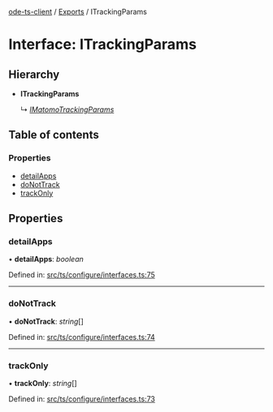[ode-ts-client](../README.md) / [Exports](../modules.md) / ITrackingParams

# Interface: ITrackingParams

## Hierarchy

* **ITrackingParams**

  ↳ [*IMatomoTrackingParams*](imatomotrackingparams.md)

## Table of contents

### Properties

- [detailApps](itrackingparams.md#detailapps)
- [doNotTrack](itrackingparams.md#donottrack)
- [trackOnly](itrackingparams.md#trackonly)

## Properties

### detailApps

• **detailApps**: *boolean*

Defined in: [src/ts/configure/interfaces.ts:75](https://github.com/opendigitaleducation/ode-ts-client/blob/b81969a/src/ts/configure/interfaces.ts#L75)

___

### doNotTrack

• **doNotTrack**: *string*[]

Defined in: [src/ts/configure/interfaces.ts:74](https://github.com/opendigitaleducation/ode-ts-client/blob/b81969a/src/ts/configure/interfaces.ts#L74)

___

### trackOnly

• **trackOnly**: *string*[]

Defined in: [src/ts/configure/interfaces.ts:73](https://github.com/opendigitaleducation/ode-ts-client/blob/b81969a/src/ts/configure/interfaces.ts#L73)
